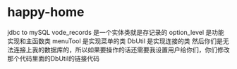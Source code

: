# happy-home
jdbc to mySQL 
vode_records 是一个实体类就是存记录的
option_level 是功能实现和主函数类
menuTool 是实现菜单的类
DbUtil 是实现连接的类
然后你们是无法连接上我的数据库的，所以如果要操作的话还需要我设置用户给你们，你们修改那个代码里面的DbUtil的链接代码
